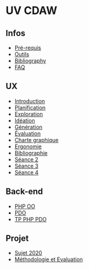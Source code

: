 # UV CDAW

## Infos

* [Pré-requis](Infos/preRequis.md)
* [Outils](Infos/outils.md)
* [Bibliography](Infos/bib.md)
* [FAQ](Infos/faq.md)

## UX
* [Introduction](UX/README.md)
* [Planification](UX/planification.md)
* [Exploration](UX/exploration.md)
* [Idéation](UX/ideation.md)
* [Génération](UX/generation.md)
* [Évaluation](UX/evaluation.md)
* [Charte graphique](UX/graphisme.md)
* [Ergonomie](UX/ergonomie.md) 
* [Bibliographie](UX/bibliographie.md)
* [Séance 2](UX/consignes_s2.md) 
* [Séance 3](UX/consignes_s3.md) 
* [Séance 4](UX/consignes_s4.md) 

<!-- ## AGL
* [Planning](AGL/README.md) -->

## Back-end
- [PHP OO](BackEnd/tuto-PHP.md)
- [PDO](BackEnd/tuto-PDO.md)
- [TP PHP PDO](BackEnd/TP-PHP_PDO.md)

<!-- ## Front-end
* [Planning](FrontEnd/README.md) -->

<!-- ## Laravel
* [Planning](Laravel/README.md) -->

<!-- ## Seaside
* [Planning](Seaside/README.md) -->

## Projet
* [Sujet 2020](Projet/sujetMahjong.md)
* [Méthodologie et Evaluation](Projet/eval.md)
